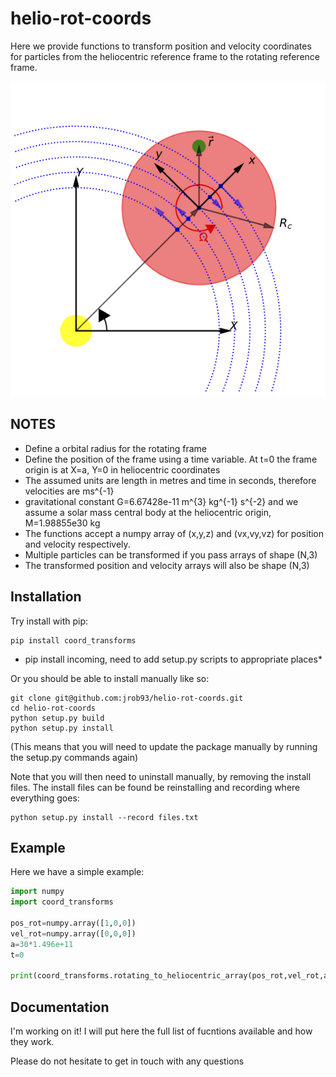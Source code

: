 # helio-rot-coords
Here we provide functions to transform position and velocity coordinates for particles from the heliocentric reference frame to the rotating reference frame.

![alt text](https://github.com/jrob93/helio-rot-coords/blob/master/2d_Hill_fig_2.png)

NOTES
--------

* Define a orbital radius for the rotating frame
* Define the position of the frame using a time variable. At t=0 the frame origin is at X=a, Y=0 in heliocentric coordinates
* The assumed units are length in metres and time in seconds, therefore velocities are ms^{-1} 
* gravitational constant G=6.67428e-11 m^{3} kg^{-1} s^{-2} and we assume a solar mass central body at the heliocentric origin, M=1.98855e30 kg
* The functions accept a numpy array of (x,y,z) and (vx,vy,vz) for position and velocity respectively.
* Multiple particles can be transformed if you pass arrays of shape (N,3)
* The transformed position and velocity arrays will also be shape (N,3)

Installation
-----------------------
Try install with pip:
```
pip install coord_transforms
```
* pip install incoming, need to add setup.py scripts to appropriate places*

Or you should be able to install manually like so:
```
git clone git@github.com:jrob93/helio-rot-coords.git
cd helio-rot-coords
python setup.py build
python setup.py install
```
(This means that you will need to update the package manually by running the setup.py commands again)

Note that you will then need to uninstall manually, by removing the install files. The install files can be found be reinstalling and recording where everything goes:
```
python setup.py install --record files.txt
```

Example
-----------------------
Here we have a simple example:

```python
import numpy
import coord_transforms

pos_rot=numpy.array([1,0,0])
vel_rot=numpy.array([0,0,0])
a=30*1.496e+11   
t=0

print(coord_transforms.rotating_to_heliocentric_array(pos_rot,vel_rot,a,t))
```

Documentation
-------------
I'm working on it! I will put here the full list of fucntions available and how they work.

Please do not hesitate to get in touch with any questions
